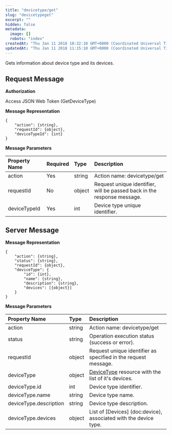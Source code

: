 ```yaml
---
title: "devicetype/get"
slug: "devicetypeget"
excerpt: ""
hidden: false
metadata: 
  image: []
  robots: "index"
createdAt: "Thu Jan 11 2018 10:32:10 GMT+0000 (Coordinated Universal Time)"
updatedAt: "Thu Jan 11 2018 11:15:10 GMT+0000 (Coordinated Universal Time)"
---
```

Gets information about device type and its devices.

## Request Message

**Authorization**

Access JSON Web Token (GetDeviceType)

**Message Representation**

```text
{
    "action": {string},
    "requestId": {object},
    "deviceTypeId": {int}
}
```

**Message Parameters**

| Property Name | Required | Type   | Description                                                             |
| :------------ | :------- | :----- | :---------------------------------------------------------------------- |
| action        | Yes      | string | Action name: devicetype/get                                             |
| requestId     | No       | object | Request unique identifier, will be passed back in the response message. |
| deviceTypeId  | Yes      | int    | Device type unique identifier.                                          |

## Server Message

**Message Representation**

```text
{
    "action": {string},
    "status": {string},
    "requestId": {object},
    "deviceType": {
        "id": {int},
        "name": {string},
        "description": {string},
        "devices": [{object}]
    }
}
```

**Message Parameters**

| Property Name          | Type   | Description                                                          |
| :--------------------- | :----- | :------------------------------------------------------------------- |
| action                 | string | Action name: devicetype/get                                          |
| status                 | string | Operation execution status (success or error).                       |
| requestId              | object | Request unique identifier as specified in the request message.       |
| deviceType             | object | [DeviceType](doc:devicetype) resource with the list of it's devices. |
| deviceType.id          | int    | Device type identifier.                                              |
| deviceType.name        | string | Device type name.                                                    |
| deviceType.description | string | Device type description.                                             |
| deviceType.devices     | object | List of [Devices] \(doc:device), associated with the device type.    |
